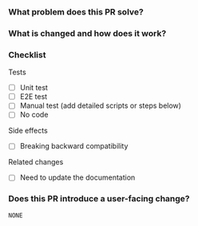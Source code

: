 ### What problem does this PR solve?
<!-- Add an issue link with a summary if exists. -->

### What is changed and how does it work?

### Checklist
<!-- Remove the items that are not applicable. -->

Tests
<!-- At least one of them must be included. -->

- [ ] Unit test
- [ ] E2E test
- [ ] Manual test (add detailed scripts or steps below)
- [ ] No code

Side effects

- [ ] Breaking backward compatibility

Related changes

- [ ] Need to update the documentation

### Does this PR introduce a user-facing change?
<!-- 
If no, just leave the release note block below as is.

If yes, a release note is required:
Enter your extended release note in the block below. If the PR requires additional action from users switching to the new release, include the string "action required".
-->

```release-note
NONE
```
